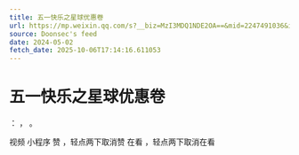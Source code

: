 ```yaml
---
title: 五一快乐之星球优惠卷
url: https://mp.weixin.qq.com/s?__biz=MzI3MDQ1NDE2OA==&mid=2247491036&idx=1&sn=44f573e32f012cf8cc1faa74b2993c21
source: Doonsec's feed
date: 2024-05-02
fetch_date: 2025-10-06T17:14:16.611053
---
```


# 五一快乐之星球优惠卷

：
，
。

视频
小程序
赞
，轻点两下取消赞
在看
，轻点两下取消在看
